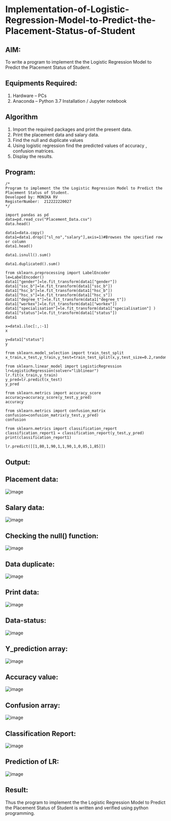 # Implementation-of-Logistic-Regression-Model-to-Predict-the-Placement-Status-of-Student

## AIM:
To write a program to implement the the Logistic Regression Model to Predict the Placement Status of Student.

## Equipments Required:
1. Hardware – PCs
2. Anaconda – Python 3.7 Installation / Jupyter notebook

## Algorithm
1. Import the required packages and print the present data.
2. Print the placement data and salary data.
3. Find the null and duplicate values
4. Using logistic regression find the predicted values of accuracy , confusion matrices.
5. Display the results.

## Program:
```
/*
Program to implement the the Logistic Regression Model to Predict the Placement Status of Student.
Developed by: MONIKA RV 
RegisterNumber:  212222220027
*/
```
```
import pandas as pd
data=pd.read_csv("Placement_Data.csv")
data.head()

data1=data.copy()
data1=data1.drop(["sl_no","salary"],axis=1)#Browses the specified row or column
data1.head()

data1.isnull().sum()

data1.duplicated().sum()

from sklearn.preprocessing import LabelEncoder
le=LabelEncoder()
data1["gender"]=le.fit_transform(data1["gender"])
data1["ssc_b"]=le.fit_transform(data1["ssc_b"])
data1["hsc_b"]=le.fit_transform(data1["hsc_b"])
data1["hsc_s"]=le.fit_transform(data1["hsc_s"])
data1["degree_t"]=le.fit_transform(data1["degree_t"])
data1["workex"]=le.fit_transform(data1["workex"])
data1["specialisation"]=le.fit_transform(data1["specialisation"] )     
data1["status"]=le.fit_transform(data1["status"])       
data1 

x=data1.iloc[:,:-1]
x

y=data1["status"]
y

from sklearn.model_selection import train_test_split
x_train,x_test,y_train,y_test=train_test_split(x,y,test_size=0.2,random_state=0)

from sklearn.linear_model import LogisticRegression
lr=LogisticRegression(solver="liblinear")
lr.fit(x_train,y_train)
y_pred=lr.predict(x_test)
y_pred

from sklearn.metrics import accuracy_score
accuracy=accuracy_score(y_test,y_pred)
accuracy

from sklearn.metrics import confusion_matrix
confusion=confusion_matrix(y_test,y_pred)
confusion

from sklearn.metrics import classification_report
classification_report1 = classification_report(y_test,y_pred)
print(classification_report1)

lr.predict([[1,80,1,90,1,1,90,1,0,85,1,85]])
```
## Output:
## Placement data:
![image](https://github.com/rexlinrajan2004/Implementation-of-Logistic-Regression-Model-to-Predict-the-Placement-Status-of-Student/assets/119406566/0d65163e-89bd-4559-a827-b6c984a8b69c)
## Salary data:
![image](https://github.com/rexlinrajan2004/Implementation-of-Logistic-Regression-Model-to-Predict-the-Placement-Status-of-Student/assets/119406566/b50c9d81-07bf-4ea2-bd55-314ae5d7f113)
## Checking the null() function:
![image](https://github.com/rexlinrajan2004/Implementation-of-Logistic-Regression-Model-to-Predict-the-Placement-Status-of-Student/assets/119406566/27949900-92a0-468a-bb12-8dcb01a83ec0)
## Data duplicate:
![image](https://github.com/rexlinrajan2004/Implementation-of-Logistic-Regression-Model-to-Predict-the-Placement-Status-of-Student/assets/119406566/9eef8da7-cdf1-4ce6-86f0-9b6c587c6146)
## Print data:
![image](https://github.com/rexlinrajan2004/Implementation-of-Logistic-Regression-Model-to-Predict-the-Placement-Status-of-Student/assets/119406566/6ae4dffb-18b2-4b82-95dc-6c7f83b8c23d)
## Data-status:
![image](https://github.com/rexlinrajan2004/Implementation-of-Logistic-Regression-Model-to-Predict-the-Placement-Status-of-Student/assets/119406566/1810a3d9-e2d4-4dc5-8c46-0215a94b6f8d)
## Y_prediction array:
![image](https://github.com/rexlinrajan2004/Implementation-of-Logistic-Regression-Model-to-Predict-the-Placement-Status-of-Student/assets/119406566/91beecf1-7253-42fb-a1af-22205d0c25a5)
## Accuracy value:
![image](https://github.com/rexlinrajan2004/Implementation-of-Logistic-Regression-Model-to-Predict-the-Placement-Status-of-Student/assets/119406566/86e41762-900b-463d-814c-90a1d0e84355)
## Confusion array:
![image](https://github.com/rexlinrajan2004/Implementation-of-Logistic-Regression-Model-to-Predict-the-Placement-Status-of-Student/assets/119406566/5ec7c8f5-829c-4042-a9e1-a1c9b0595adb)
## Classification Report:
![image](https://github.com/rexlinrajan2004/Implementation-of-Logistic-Regression-Model-to-Predict-the-Placement-Status-of-Student/assets/119406566/2125bc90-ce93-4f7b-93b7-c6bf6786f51b)
## Prediction of LR:
![image](https://github.com/rexlinrajan2004/Implementation-of-Logistic-Regression-Model-to-Predict-the-Placement-Status-of-Student/assets/119406566/024f856e-41c9-44aa-874b-c778bf7f1c28)

## Result:
Thus the program to implement the the Logistic Regression Model to Predict the Placement Status of Student is written and verified using python programming.
